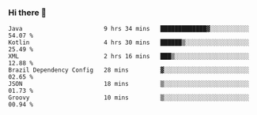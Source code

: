 ### Hi there 👋

<!--START_SECTION:waka-->

```text
Java                       9 hrs 34 mins   █████████████▓░░░░░░░░░░░   54.07 %
Kotlin                     4 hrs 30 mins   ██████▒░░░░░░░░░░░░░░░░░░   25.49 %
XML                        2 hrs 16 mins   ███▒░░░░░░░░░░░░░░░░░░░░░   12.88 %
Brazil Dependency Config   28 mins         ▓░░░░░░░░░░░░░░░░░░░░░░░░   02.65 %
JSON                       18 mins         ▒░░░░░░░░░░░░░░░░░░░░░░░░   01.73 %
Groovy                     10 mins         ▒░░░░░░░░░░░░░░░░░░░░░░░░   00.94 %
```

<!--END_SECTION:waka-->

<!--
**jerry-shao/jerry-shao** is a ✨ _special_ ✨ repository because its `README.md` (this file) appears on your GitHub profile.

Here are some ideas to get you started:

- 🔭 I’m currently working on ...
- 🌱 I’m currently learning ...
- 👯 I’m looking to collaborate on ...
- 🤔 I’m looking for help with ...
- 💬 Ask me about ...
- 📫 How to reach me: ...
- 😄 Pronouns: ...
- ⚡ Fun fact: ...
-->
